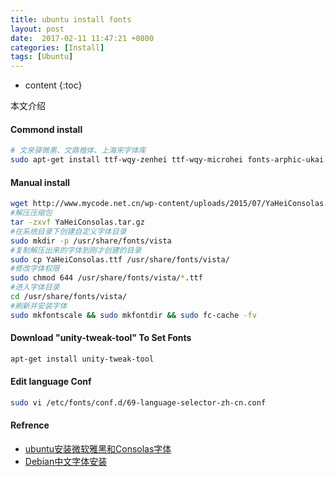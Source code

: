 ```yaml
---
title: ubuntu install fonts
layout: post
date:  2017-02-11 11:47:21 +0800 
categories: [Install]
tags: [Ubuntu]
---
```


* content
{:toc}


本文介绍 











#### Commond install
``` bash
# 文泉驿微黑、文鼎楷体、上海宋字体库
sudo apt-get install ttf-wqy-zenhei ttf-wqy-microhei fonts-arphic-ukai fonts-arphic-uming
```

#### Manual install 
``` bash
wget http://www.mycode.net.cn/wp-content/uploads/2015/07/YaHeiConsolas.tar.gz
#解压压缩包
tar -zxvf YaHeiConsolas.tar.gz
#在系统目录下创建自定义字体目录
sudo mkdir -p /usr/share/fonts/vista
#复制解压出来的字体到刚才创建的目录
sudo cp YaHeiConsolas.ttf /usr/share/fonts/vista/
#修改字体权限
sudo chmod 644 /usr/share/fonts/vista/*.ttf
#进入字体目录
cd /usr/share/fonts/vista/
#刷新并安装字体
sudo mkfontscale && sudo mkfontdir && sudo fc-cache -fv
```


#### Download "unity-tweak-tool" To Set Fonts
``` bash
apt-get install unity-tweak-tool 
```

#### Edit language Conf
``` bash
sudo vi /etc/fonts/conf.d/69-language-selector-zh-cn.conf 
```

#### Refrence
- [ubuntu安装微软雅黑和Consolas字体](http://www.linuxdiyf.com/linux/21351.html)
- [Debian中文字体安装](http://edyfox.codecarver.org/html/debian_testing_chinese.html)